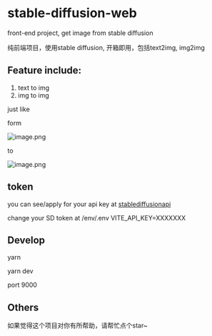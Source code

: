 # stable-diffusion-web
front-end project, get image from stable diffusion

纯前端项目，使用stable diffusion, 开箱即用，包括text2img, img2img

## Feature include:

1. text to img
2. img to img

just like

form 

![image.png](https://p6-juejin.byteimg.com/tos-cn-i-k3u1fbpfcp/f42952d0338f447a92f14a655dedba5f~tplv-k3u1fbpfcp-watermark.image?)

to

![image.png](https://cdn.stablediffusionapi.com/generations/ab4bef94-3d33-46af-811f-7aca95dcb91f-0.png?)

## token
you can see/apply for your api key at [stablediffusionapi](https://stablediffusionapi.com/settings/api)

change your SD  token at /env/.env
VITE_API_KEY=XXXXXXX


## Develop
yarn

yarn dev

port 9000

## Others
如果觉得这个项目对你有所帮助，请帮忙点个star~


